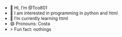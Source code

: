 - 👋 Hi, I’m @Tco801
- 👀 I am interested in programming in python and html
- 🌱 I’m currently learning html
- 😄 Pronouns: Costa
- ⚡ Fun fact: nothings

<!---
Tco801/Tco801 is a ✨ special ✨ repository because its `README.md` (this file) appears on your GitHub profile.
You can click the Preview link to take a look at your changes.
--->
